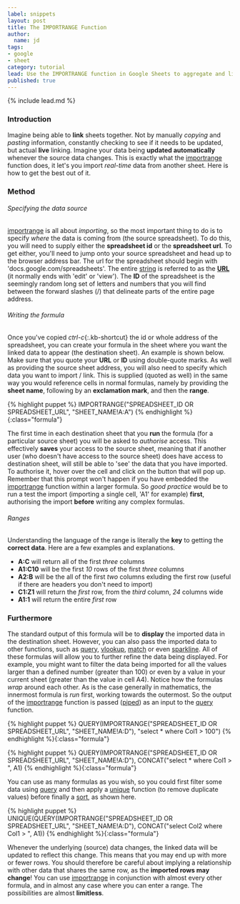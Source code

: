 ```yaml
---
label: snippets
layout: post
title: The IMPORTRANGE Function
author:
  name: jd
tags:
- google
- sheet
category: tutorial
lead: Use the IMPORTRANGE function in Google Sheets to aggregate and link information across spreadsheets.
published: true
---
```

{% include lead.md %}

### Introduction

Imagine being able to __link__ sheets together. Not by manually _copying_ and _pasting_ information, constantly checking to see if it needs to be updated, but actual __live__ linking. Imagine your data being __updated automatically__ whenever the source data changes. This is exactly what the [importrange][1] function does, it let's you import _real-time_ data from another sheet. Here is how to get the best out of it. 

### Method

###### Specifying the data source

[importrange][1] is all about _importing_, so the most important thing to do is to specify _where_ the data is coming from (the source spreadsheet). To do this, you will need to supply either the __spreadsheet id__ or the __spreadsheet url__. To get either, you'll need to jump onto your source spreadsheet and head up to the browser address bar. The url for the spreadsheet should begin with 'docs.google.com/spreadsheets'. The entire [string][2] is referred to as the __[URL][3]__ (it normally ends with 'edit' or 'view'). The __ID__ of the spreadsheet is the seemingly random long set of letters and numbers that you will find between the forward slashes (/) that delineate parts of the entire page address.

###### Writing the formula

Once you've copied *ctrl-c*{:.kb-shortcut} the id or whole address of the spreadsheet, you can create your formula in the sheet where you want the linked data to appear (the destination sheet). An example is shown below. Make sure that you quote your __URL__ or __ID__ using double-quote marks. As well as providing the source sheet address, you will also need to specify which data you want to import / link. This is supplied (quoted as well) in the same way you would reference cells in normal formulas, namely by providing the __sheet name__, following by an __exclamation mark__, and then the __range__.

{% highlight puppet %}
IMPORTRANGE("SPREADSHEET_ID OR SPREADSHEET_URL", "SHEET_NAME!A:A")
{% endhighlight %}{:class="formula"}

The first time in each destination sheet that you __run__ the formula (for a particular source sheet) you will be asked to _authorise_ access. This effectively __saves__ your access to the source sheet, meaning that if another user (who doesn't have access to the source sheet) does have access to destination sheet, will still be able to 'see' the data that you have imported. To authorise it, hover over the cell and click on the button that will pop up. Remember that this prompt won't happen if you have embedded the [importrange][1] function within a larger formula. So _good practice_ would be to run a test the import (importing a single cell, 'A1' for example) __first__, authorising the import __before__ writing any complex formulas.

###### Ranges

Understanding the language of the range is literally the __key__ to getting the __correct data__. Here are a few examples and explanations.

* __A:C__ will return all of the first _three_ columns
* __A1:C10__ will be the first _10_ rows of the first _three_ columns
* __A2:B__ will be the all of the first _two_ columns exluding the first row (useful if there are headers you don't need to import)
* __C1:Z1__ will return the _first_ row, from the _third_ column, _24_ columns wide
* __A1:1__ will return the entire _first_ row

### Furthermore

The standard output of this formula will be to __display__ the imported data in the destination sheet. However, you can also pass the imported data to other functions, such as [query][4], [vlookup][5], [match][6] or even [sparkline][7]. All of these formulas will allow you to further refine the data being displayed. For example, you might want to filter the data being imported for all the values larger than a defined number (greater than 100) or even by a value in your current sheet (greater than the value in cell A4). Notice how the formulas _wrap_ around each other. As is the case generally in mathematics, the innermost formula is _run_ first, working towards the outermost. So the output of the [importrange][1] function is passed ([piped][10]) as an input to the [query][4] function.

{% highlight puppet %}
QUERY(IMPORTRANGE("SPREADSHEET_ID OR SPREADSHEET_URL", "SHEET_NAME!A:D"), "select * where Col1 > 100")
{% endhighlight %}{:class="formula"}

{% highlight puppet %}
QUERY(IMPORTRANGE("SPREADSHEET_ID OR SPREADSHEET_URL", "SHEET_NAME!A:D"), CONCAT("select * where Col1 > ", A1)
{% endhighlight %}{:class="formula"}

You can use as many formulas as you wish, so you could first filter some data using [query][4] and then apply a [unique][8] function (to remove duplicate values) before finally a [sort][9], as shown here.

{% highlight puppet %}
UNIQUE(QUERY(IMPORTRANGE("SPREADSHEET_ID OR SPREADSHEET_URL", "SHEET_NAME!A:D"), CONCAT("select Col2 where Col1 > ", A1))
{% endhighlight %}{:class="formula"}

Whenever the underlying (source) data changes, the linked data will be updated to reflect this change. This means that you may end up with more or fewer rows. You should therefore be careful about implying a relationship with other data that shares the same row, as the __imported rows may change__! You can use [importrange][1] in conjunction with almost every other formula, and in almost any case where you can enter a range. The possibilities are almost __limitless__.

[1]: https://support.google.com/docs/answer/3093340 "How to use the IMPORTRANGE function"
[2]: https://en.wikipedia.org/wiki/String_(computer_science) "What is a 'string' in Computer Science - Wikipedia"
[3]: https://en.wikipedia.org/wiki/Uniform_Resource_Locator "What is a URL - Wikipedia"
[4]: https://support.google.com/docs/answer/3093343 "How to use the QUERY function"
[5]: https://support.google.com/docs/answer/3093318 "How to use the VLOOKUP function"
[6]: https://support.google.com/docs/answer/3093378 "How to use the MATCH function"
[7]: https://support.google.com/docs/answer/3093289 "How to use the SPARKLINE function"
[8]: https://support.google.com/docs/answer/3093198 "How to use the UNIQUE function"
[9]: https://support.google.com/docs/answer/3093150 "How to use the SORT function"
[10]: https://en.wikipedia.org/wiki/Pipeline_(computing) "What is a 'pipeline' in Computing - Wikipedia"